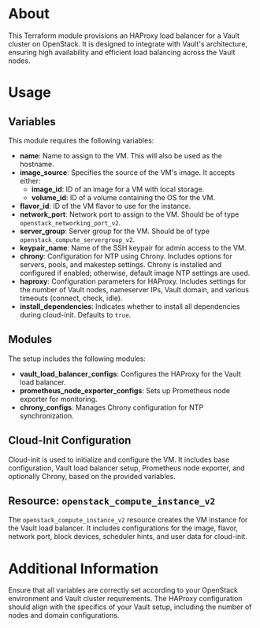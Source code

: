 # About

This Terraform module provisions an HAProxy load balancer for a Vault cluster on OpenStack. It is designed to integrate with Vault's architecture, ensuring high availability and efficient load balancing across the Vault nodes.

# Usage

## Variables

This module requires the following variables:

- **name**: Name to assign to the VM. This will also be used as the hostname.
- **image_source**: Specifies the source of the VM's image. It accepts either:
  - **image_id**: ID of an image for a VM with local storage.
  - **volume_id**: ID of a volume containing the OS for the VM.
- **flavor_id**: ID of the VM flavor to use for the instance.
- **network_port**: Network port to assign to the VM. Should be of type `openstack_networking_port_v2`.
- **server_group**: Server group for the VM. Should be of type `openstack_compute_servergroup_v2`.
- **keypair_name**: Name of the SSH keypair for admin access to the VM.
- **chrony**: Configuration for NTP using Chrony. Includes options for servers, pools, and makestep settings. Chrony is installed and configured if enabled; otherwise, default image NTP settings are used.
- **haproxy**: Configuration parameters for HAProxy. Includes settings for the number of Vault nodes, nameserver IPs, Vault domain, and various timeouts (connect, check, idle).
- **install_dependencies**: Indicates whether to install all dependencies during cloud-init. Defaults to `true`.

## Modules

The setup includes the following modules:

- **vault_load_balancer_configs**: Configures the HAProxy for the Vault load balancer.
- **prometheus_node_exporter_configs**: Sets up Prometheus node exporter for monitoring.
- **chrony_configs**: Manages Chrony configuration for NTP synchronization.

## Cloud-Init Configuration

Cloud-init is used to initialize and configure the VM. It includes base configuration, Vault load balancer setup, Prometheus node exporter, and optionally Chrony, based on the provided variables.

## Resource: `openstack_compute_instance_v2`

The `openstack_compute_instance_v2` resource creates the VM instance for the Vault load balancer. It includes configurations for the image, flavor, network port, block devices, scheduler hints, and user data for cloud-init.

# Additional Information

Ensure that all variables are correctly set according to your OpenStack environment and Vault cluster requirements. The HAProxy configuration should align with the specifics of your Vault setup, including the number of nodes and domain configurations.
